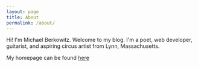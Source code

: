 ```yaml
---
layout: page
title: About
permalink: /about/
---
```


Hi! I'm Michael Berkowitz. Welcome to my blog. I'm a poet, web developer, guitarist, and aspiring circus artist from Lynn, Massachusetts.

My homepage can be found [here](http://songsaboutsnow.com)

<!--This is Michael Berkowitz's blog. Michael Berkowitz is a poet, web developer, and circus artist currently living in Watertown, Massachusetts.-->

<!--His main website can be found [here](http://songsaboutsnow.com)-->

<!-- This is the base Jekyll theme. You can find out more info about customizing your Jekyll theme, as well as basic Jekyll usage documentation at [jekyllrb.com](http://jekyllrb.com/) -->

<!-- You can find the source code for the Jekyll new theme at: -->
<!-- {% include icon-github.html username="jglovier" %} / -->
<!-- [jekyll-new](https://github.com/jglovier/jekyll-new) -->

<!-- You can find the source code for Jekyll at -->
<!-- {% include icon-github.html username="jekyll" %} / -->
<!-- [jekyll](https://github.com/jekyll/jekyll) -->
